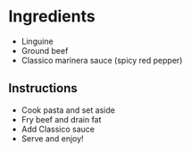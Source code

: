 # Ingredients
- Linguine
- Ground beef
- Classico marinera sauce (spicy red pepper)

## Instructions
- Cook pasta and set aside
- Fry beef and drain fat
- Add Classico sauce
- Serve and enjoy!